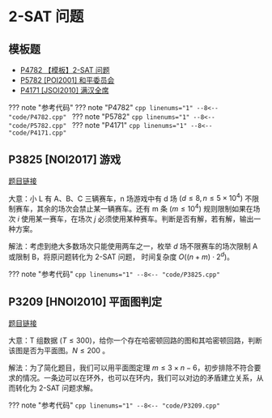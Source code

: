 # 2-SAT 问题
## 模板题
- [P4782 【模板】2-SAT 问题](https://www.luogu.com.cn/problem/P4782)
- [P5782 \[POI2001\] 和平委员会 ](https://www.luogu.com.cn/problem/P5782)
- [P4171 \[JSOI2010\] 满汉全席](https://www.luogu.com.cn/problem/P4171)

??? note "参考代码"
	??? note "P4782"
		```cpp linenums="1"
		--8<-- "code/P4782.cpp"
		```
	??? note "P5782"
		```cpp linenums="1"
		--8<-- "code/P5782.cpp"
		```
	??? note "P4171"
		```cpp linenums="1"
		--8<-- "code/P4171.cpp"
		```

## P3825 \[NOI2017\] 游戏
[题目链接](https://www.luogu.com.cn/problem/P3825)

大意：小 L 有 A、B、C 三辆赛车，n 场游戏中有 d 场 $(d \leq 8, n \leq 5 \times 10^4)$ 不限制赛车，其余的场次会禁止某一辆赛车。还有 m 条 $(m \leq 10^4)$ 规则限制如果在场次 $i$ 使用某一赛车，在场次 $j$ 必须使用某种赛车。判断是否有解，若有解，输出一种方案。

解法：考虑到绝大多数场次只能使用两车之一，枚举 $d$ 场不限赛车的场次限制 A 或限制 B，将原问题转化为 2-SAT 问题， 时间复杂度 $O((n+m)\cdot 2^d)$。

??? note "参考代码"
	```cpp linenums="1"
	--8<-- "code/P3825.cpp"
	```

## P3209 \[HNOI2010\] 平面图判定
[题目链接](https://www.luogu.com.cn/problem/P3209)

大意：T 组数据 $(T\leq 300)$，给你一个存在哈密顿回路的图和其哈密顿回路，判断该图是否为平面图。$N\leq 200$ 。

解法：为了简化题目，我们可以用平面图定理 $m \leq 3\times n - 6$，初步排除不符合要求的情况。一条边可以在环外，也可以在环内，我们可以对边的矛盾建立关系，从而转化为 2-SAT 问题求解。

??? note "参考代码"
	```cpp linenums="1"
	--8<-- "code/P3209.cpp"
	```